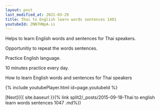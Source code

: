 ```yaml
---
layout: post
last_modified_at: 2021-03-29
title: Thai to English learn words sentences 1401 
youtubeId: ZNN7HNpA-is
---
```

 
 
Helps to learn English words and sentences for Thai speakers.

Opportunitiy to repeat the words sentences. 

Practice English language. 
 
10 minutes practice every day. 
 
How to learn English words and sentences for Thai speakers 
 
{% include youtubePlayer.html id=page.youtubeId %}
 
 
[Next]({{ site.baseurl }}{% link  split2/_posts/2015-09-18-Thai to english learn words sentences 1047 .md%})
 
